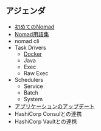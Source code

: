 ## アジェンダ
* [初めてのNomad](contents/hello_nomad.md)
* [Nomad用語集](contents/words.md)
* nomad cli
* Task Drivers
	* [Docker](contents/docker.md)
	* Java
	* Exec
	* Raw Exec
* Schedulers
	* Service
	* Batch
	* System
* [アプリケーションのアップデート](contents/app_update.md)
* HashiCorp Consulとの連携
* HashiCorp Vaultとの連携

